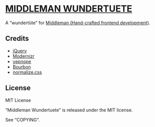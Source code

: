 [MIDDLEMAN WUNDERTUETE](https://github.com/mkempe/middleman-wundertuete "Middleman Wundertuete")
================================================================================================

A “wundertüte” for [Middleman (Hand-crafted frontend development)](http://middlemanapp.com "Middleman (Hand-crafted frontend development)").

Credits
-------

* [jQuery](http://jquery.com "jQuery")
* [Modernizr](http://modernizr.com "Modernizr")
* [yepnope](http://yepnopejs.com "yepnope")
* [Bourbon](http://bourbon.io "Bourbon")
* [normalize.css](http://git.io/normalize "normalize.css")

License
-------

MIT License

“Middleman Wundertuete” is released under the MIT license.

See “COPYING”.